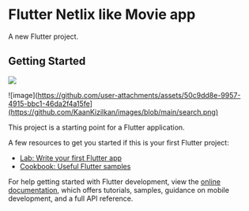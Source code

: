 # Flutter Netlix like Movie app

A new Flutter project.

## Getting Started
![](https://github.com/KaanKizilkan/images/blob/main/deneme.gif)

![image](https://github.com/user-attachments/assets/50c9dd8e-9957-4915-bbc1-46da2f4a15fe](https://github.com/KaanKizilkan/images/blob/main/search.png)


This project is a starting point for a Flutter application.

A few resources to get you started if this is your first Flutter project:

- [Lab: Write your first Flutter app](https://docs.flutter.dev/get-started/codelab)
- [Cookbook: Useful Flutter samples](https://docs.flutter.dev/cookbook)

For help getting started with Flutter development, view the
[online documentation](https://docs.flutter.dev/), which offers tutorials,
samples, guidance on mobile development, and a full API reference.
